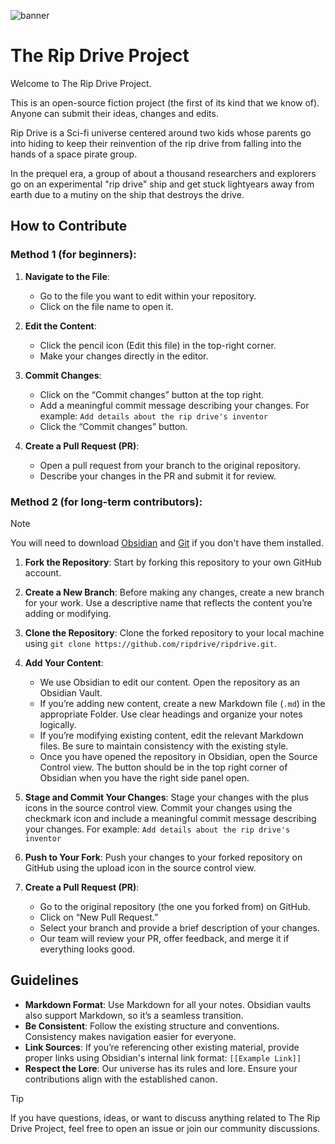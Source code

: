 
![banner](https://github.com/ripdrive/ripdrive/assets/70611435/fe24921c-1c8c-407a-8d49-da40964bd624)

# The Rip Drive Project

Welcome to The Rip Drive Project.

This is an open-source fiction project (the first of its kind that we know of). Anyone can submit their ideas, changes and edits.

Rip Drive is a Sci-fi universe centered around two kids whose parents go into hiding to keep their reinvention of the rip drive from falling into the hands of a space pirate group.

In the prequel era, a group of about a thousand researchers and explorers go on an experimental "rip drive" ship and get stuck lightyears away from earth due to a mutiny on the ship that destroys the drive.

## How to Contribute

### Method 1 (for beginners):

1. **Navigate to the File**:
    
    - Go to the file you want to edit within your repository.
    - Click on the file name to open it.

2. **Edit the Content**:
    
    - Click the pencil icon (Edit this file) in the top-right corner.
    - Make your changes directly in the editor.

3. **Commit Changes**:
    
    - Click on the “Commit changes” button at the top right.
    - Add a meaningful commit message describing your changes. For example: `Add details about the rip drive's inventor`
    - Click the “Commit changes” button.

4. **Create a Pull Request (PR)**:
    
    - Open a pull request from your branch to the original repository.
    - Describe your changes in the PR and submit it for review.
### Method 2 (for long-term contributors):

> [!NOTE]
> You will need to download [Obsidian](https://obsidian.md/download) and [Git](https://git-scm.com/downloads) if you don't have them installed.

1. **Fork the Repository**: Start by forking this repository to your own GitHub account.

2. **Create a New Branch**: Before making any changes, create a new branch for your work. Use a descriptive name that reflects the content you’re adding or modifying.

3. **Clone the Repository**: Clone the forked repository to your local machine using `git clone https://github.com/ripdrive/ripdrive.git`.

4. **Add Your Content**:
	- We use Obsidian to edit our content. Open the repository as an Obsidian Vault.
    - If you’re adding new content, create a new Markdown file (`.md`) in the appropriate Folder. Use clear headings and organize your notes logically.
    - If you’re modifying existing content, edit the relevant Markdown files. Be sure to maintain consistency with the existing style.
    - Once you have opened the repository in Obsidian, open the Source Control view. The button should be in the top right corner of Obsidian when you have the right side panel open.

5. **Stage and Commit Your Changes**: Stage your changes with the plus icons in the source control view. Commit your changes using the checkmark icon and include a meaningful commit message describing your changes. For example: `Add details about the rip drive's inventor`

6. **Push to Your Fork**: Push your changes to your forked repository on GitHub using the upload icon in the source control view.

7. **Create a Pull Request (PR)**:
    - Go to the original repository (the one you forked from) on GitHub.
    - Click on “New Pull Request.”
    - Select your branch and provide a brief description of your changes.
    - Our team will review your PR, offer feedback, and merge it if everything looks good.

## Guidelines

- **Markdown Format**: Use Markdown for all your notes. Obsidian vaults also support Markdown, so it’s a seamless transition.
- **Be Consistent**: Follow the existing structure and conventions. Consistency makes navigation easier for everyone.
- **Link Sources**: If you’re referencing other existing material, provide proper links using Obsidian's internal link format: `[[Example Link]]`
- **Respect the Lore**: Our universe has its rules and lore. Ensure your contributions align with the established canon.

> [!TIP]
> If you have questions, ideas, or want to discuss anything related to The Rip Drive Project, feel free to open an issue or join our community discussions.
